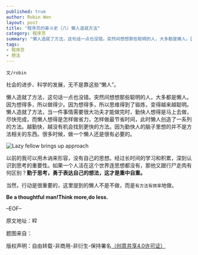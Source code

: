 ```yaml
---
published: true
author: Robin Wen
layout: post
title: "程序员的奋斗史（八）懒人造就方法"
category: 程序员
summary: "懒人造就了方法，这句话一点也没错。突然间想想那些聪明的人，大多都是懒人。因为想得多，所以做得少。因为想得多，所以思维得到了锻炼，变得越来越聪明。懒人造就了方法，当一件事情需要很大功夫才能做完时，勤快人想得是马上去做，尽快完成，而懒人想得是怎样做省力，怎样做最节省时间，此时懒人创造了一系列的方法。越勤快，越没有机会找到更快的方法。因为勤快人的脑子里想的并不是方法相关的东西。很多时候，做一个懒人还是很有必要的。"
tags: 
- 程序员
- 想法
---
```


`文/robin`

社会的进步、科学的发展，无不是靠这些“懒人”。

懒人造就了方法，这句话一点也没错。突然间想想那些聪明的人，大多都是懒人。因为想得多，所以做得少。因为想得多，所以思维得到了锻炼，变得越来越聪明。懒人造就了方法，当一件事情需要很大功夫才能做完时，勤快人想得是马上去做，尽快完成，而懒人想得是怎样做省力，怎样做最节省时间，此时懒人创造了一系列的方法。越勤快，越没有机会找到更快的方法。因为勤快人的脑子里想的并不是方法相关的东西。很多时候，做一个懒人还是很有必要的。

![ Lazy fellow brings up approach](https://cdn.wenguobing.com/ZE1HTs8.jpg)

以前的我可以用木讷来形容，没有自己的思想。经过长时间的学习和积累，深刻认识到思考的重要性。如果一个人活在这个世界连思想都没有，那他又跟行尸走肉有何区别？**勤于思考，勇于表达自己的想法，这才是重中自重。**

当然，行动是很重要的，这里提到的懒人不是不做，而是`有方法有效率`地做。

**Be a thoughtful man!Think more,do less.**

–EOF–

原文地址：<a href="http://blog.csdn.net/justdb/article/details/7988620" target="_blank"><img src="https://cdn.wenguobing.com/BROigUO.jpg" title="程序员的奋斗史（八）懒人造就方法" height="16px" width="16px" border="0" alt="程序员的奋斗史（八）懒人造就方法" /></a>

题图来自：<a href="http://kapilarambam.blogspot.jp/2011/10/mellow-mellow-lazy-fellow.html" target="_blank"><img src="https://cdn.wenguobing.com/zOeiV4B.png" title="" border="0" alt="" height="16px" width="16px" /></a>

版权声明：自由转载-非商用-非衍生-保持署名<a href="http://creativecommons.org/licenses/by-nc-nd/4.0/deed.zh" target="_blank">（创意共享4.0许可证）</a>
